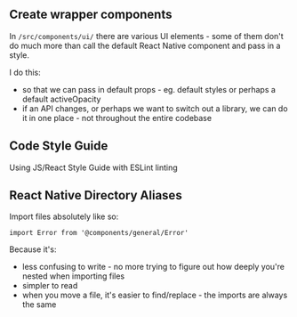 ## Create wrapper components

In `/src/components/ui/` there are various UI elements - some of them don't do much more than call the default React Native component and pass in a style.

I do this:

- so that we can pass in default props - eg. default styles or perhaps a default activeOpacity
- if an API changes, or perhaps we want to switch out a library, we can do it in one place - not throughout the entire codebase

## Code Style Guide

Using JS/React Style Guide with ESLint linting

## React Native Directory Aliases

Import files absolutely like so:

```
import Error from '@components/general/Error'
```

Because it's:

- less confusing to write - no more trying to figure out how deeply you're nested when importing files
- simpler to read
- when you move a file, it's easier to find/replace - the imports are always the same
